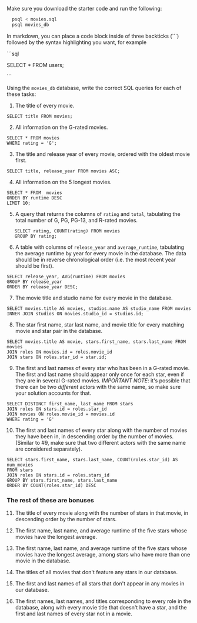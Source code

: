 Make sure you download the starter code and run the following:

```sh
  psql < movies.sql
  psql movies_db
```

In markdown, you can place a code block inside of three backticks (```) followed by the syntax highlighting you want, for example

\```sql

SELECT \* FROM users;

\```

Using the `movies_db` database, write the correct SQL queries for each of these tasks:

1.  The title of every movie.

```
SELECT title FROM movies;
```

2.  All information on the G-rated movies.

```
SELECT * FROM movies
WHERE rating = 'G';
```

3.  The title and release year of every movie, ordered with the
    oldest movie first.

```
SELECT title, release_year FROM movies ASC;
```

4.  All information on the 5 longest movies.

```
SELECT * FROM  movies
ORDER BY runtime DESC
LIMIT 10;
```

5.  A query that returns the columns of `rating` and `total`, tabulating the
    total number of G, PG, PG-13, and R-rated movies.

```
   SELECT rating, COUNT(rating) FROM movies
   GROUP BY rating;
```

6.  A table with columns of `release_year` and `average_runtime`,
    tabulating the average runtime by year for every movie in the database. The data should be in reverse chronological order (i.e. the most recent year should be first).

```
SELECT release_year, AVG(runtime) FROM movies
GROUP BY release_year
ORDER BY release_year DESC;
```

7.  The movie title and studio name for every movie in the
    database.

```
SELECT movies.title AS movies, studios.name AS studio_name FROM movies
INNER JOIN studios ON movies.studio_id = studios.id;
```

8.  The star first name, star last name, and movie title for every
    matching movie and star pair in the database.

```
SELECT movies.title AS movie, stars.first_name, stars.last_name FROM movies
JOIN roles ON movies.id = roles.movie_id
JOIN stars ON roles.star_id = star.id;
```

9.  The first and last names of every star who has been in a G-rated movie. The first and last name should appear only once for each star, even if they are in several G-rated movies. _IMPORTANT NOTE_: it's possible that there can be two _different_ actors with the same name, so make sure your solution accounts for that.

```
SELECT DISTINCT first_name, last_name FROM stars
JOIN roles ON stars.id = roles.star_id
JOIN movies ON roles.movie_id = movies.id
WHERE rating = 'G'
```

10. The first and last names of every star along with the number
    of movies they have been in, in descending order by the number of movies. (Similar to #9, make sure
    that two different actors with the same name are considered separately).

```
SELECT stars.first_name, stars.last_name, COUNT(roles.star_id) AS num_movies
FROM stars
JOIN roles ON stars.id = roles.stars_id
GROUP BY stars.first_name, stars.last_name
ORDER BY COUNT(roles.star_id) DESC
```

### The rest of these are bonuses

11. The title of every movie along with the number of stars in
    that movie, in descending order by the number of stars.

12. The first name, last name, and average runtime of the five
    stars whose movies have the longest average.

13. The first name, last name, and average runtime of the five
    stars whose movies have the longest average, among stars who have more than one movie in the database.

14. The titles of all movies that don't feature any stars in our
    database.

15. The first and last names of all stars that don't appear in any movies in our database.

16. The first names, last names, and titles corresponding to every
    role in the database, along with every movie title that doesn't have a star, and the first and last names of every star not in a movie.
